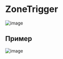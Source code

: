 # ZoneTrigger

![image](https://github.com/user-attachments/assets/c95ce1d9-1fcb-4588-8553-741264592e7d)

## Пример 

![image](https://github.com/user-attachments/assets/629cc099-4a09-453a-9b07-59581efbb00e)

